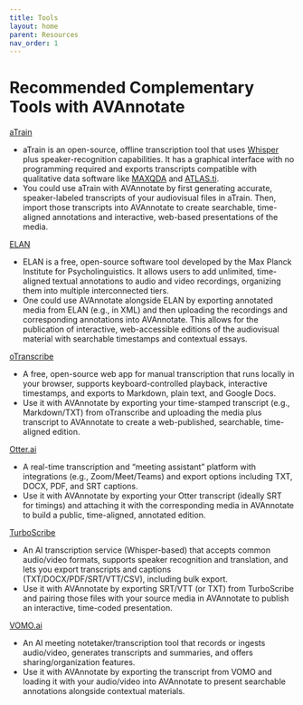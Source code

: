 ```yaml
---
title: Tools
layout: home
parent: Resources
nav_order: 1
---
```

# Recommended Complementary Tools with AVAnnotate
[aTrain](https://arxiv.org/abs/2310.11967?utm_source=chatgpt.com)
- aTrain is an open-source, offline transcription tool that uses [Whisper](https://openai.com/index/whisper/) plus speaker-recognition capabilities. It has a graphical interface with no programming required and exports transcripts compatible with qualitative data software like [MAXQDA](https://www.maxqda.com/) and [ATLAS.ti](http://ATLAS.ti).
- You could use aTrain with AVAnnotate by first generating accurate, speaker-labeled transcripts of your audiovisual files in aTrain. Then, import those transcripts into AVAnnotate to create searchable, time-aligned annotations and interactive, web-based presentations of the media.

[ELAN](https://archive.mpi.nl/tla/elan)
- ELAN is a free, open-source software tool developed by the Max Planck Institute for Psycholinguistics. It allows users to add unlimited, time-aligned textual annotations to audio and video recordings, organizing them into multiple interconnected tiers.
- One could use AVAnnotate alongside ELAN by exporting annotated media from ELAN (e.g., in XML) and then uploading the recordings and corresponding annotations into AVAnnotate. This allows for the publication of interactive, web-accessible editions of the audiovisual material with searchable timestamps and contextual essays.

[oTranscribe](https://otranscribe.com/)
- A free, open-source web app for manual transcription that runs locally in your browser, supports keyboard-controlled playback, interactive timestamps, and exports to Markdown, plain text, and Google Docs.
- Use it with AVAnnotate by exporting your time-stamped transcript (e.g., Markdown/TXT) from oTranscribe and uploading the media plus transcript to AVAnnotate to create a web-published, searchable, time-aligned edition.

[Otter.ai](http://Otter.ai)
- A real-time transcription and “meeting assistant” platform with integrations (e.g., Zoom/Meet/Teams) and export options including TXT, DOCX, PDF, and SRT captions.
- Use it with AVAnnotate by exporting your Otter transcript (ideally SRT for timings) and attaching it with the corresponding media in AVAnnotate to build a public, time-aligned, annotated edition.

[TurboScribe](https://turboscribe.ai/)
- An AI transcription service (Whisper-based) that accepts common audio/video formats, supports speaker recognition and translation, and lets you export transcripts and captions (TXT/DOCX/PDF/SRT/VTT/CSV), including bulk export. 
- Use it with AVAnnotate by exporting SRT/VTT (or TXT) from TurboScribe and pairing those files with your source media in AVAnnotate to publish an interactive, time-coded presentation.

[VOMO.ai](http://VOMO.ai)
- An AI meeting notetaker/transcription tool that records or ingests audio/video, generates transcripts and summaries, and offers sharing/organization features.
- Use it with AVAnnotate by exporting the transcript from VOMO and loading it with your audio/video into AVAnnotate to present searchable annotations alongside contextual materials.
